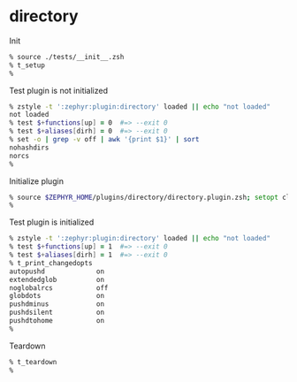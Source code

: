 # directory

Init

```zsh
% source ./tests/__init__.zsh
% t_setup
%
```

Test plugin is not initialized

```zsh
% zstyle -t ':zephyr:plugin:directory' loaded || echo "not loaded"
not loaded
% test $+functions[up] = 0  #=> --exit 0
% test $+aliases[dirh] = 0  #=> --exit 0
% set -o | grep -v off | awk '{print $1}' | sort
nohashdirs
norcs
%
```

Initialize plugin

```zsh
% source $ZEPHYR_HOME/plugins/directory/directory.plugin.zsh; setopt clobber
%
```

Test plugin is initialized

```zsh
% zstyle -t ':zephyr:plugin:directory' loaded || echo "not loaded"
% test $+functions[up] = 1  #=> --exit 0
% test $+aliases[dirh] = 1  #=> --exit 0
% t_print_changedopts
autopushd             on
extendedglob          on
noglobalrcs           off
globdots              on
pushdminus            on
pushdsilent           on
pushdtohome           on
%
```

Teardown

```zsh
% t_teardown
%
```
